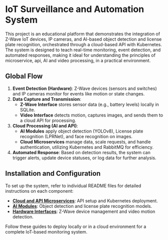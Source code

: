 # IoT Surveillance and Automation System

This project is an educational platform that demonstrates the integration of Z-Wave IoT devices, IP cameras, and AI-based object detection and license plate recognition, orchestrated through a cloud-based API with Kubernetes. The system is designed to teach real-time monitoring, event detection, and automated responses, making it ideal for understanding the principles of microservice, api, AI and video processing, in a practical environment.

## Global Flow

1. **Event Detection (Hardware)**: Z-Wave devices (sensors and switches) and IP cameras monitor for events like motion or state changes.
2. **Data Capture and Transmission**:
   - **Z-Wave Interface** stores sensor data (e.g., battery levels) locally in SQLite.
   - **Video Interface** detects motion, captures images, and sends them to a cloud API for processing.
3. **Cloud Processing (AI and API)**:
   - **AI Modules** apply object detection (YOLOv8), License plate recognition (LPRNet), and face recognition on images.
   - **Cloud Microservices** manage data, scale requests, and handle authentication, utilizing Kubernetes and RabbitMQ for efficiency.
4. **Automated Response**: Based on detection results, the system can trigger alerts, update device statuses, or log data for further analysis.

## Installation and Configuration

To set up the system, refer to individual README files for detailed instructions on each component:

- **[Cloud and API Microservices](cloud/CLOUD_README.md)**: API setup and Kubernetes deployment.
- **[AI Modules](ai/AI_README.md.md)**: Object detection and license plate recognition models.
- **[Hardware Interfaces](hardware/HW_README.md)**: Z-Wave device management and video motion detection.

Follow these guides to deploy locally or in a cloud environment for a complete IoT-based monitoring system.

